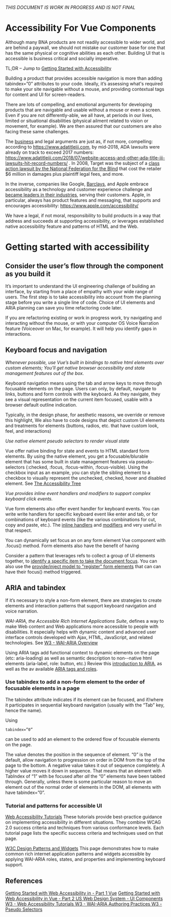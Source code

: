 _THIS DOCUMENT IS WORK IN PROGRESS AND IS NOT FINAL_
# Accessibility For Vue Components

Although many BNA products are not readily accessible to wider world, and are behind a paywall, we should not mistake our customer base for one that has the same physical or cognitive abilities as each other. Building UI that is accessible is business critical and socially imperative.
 
TL;DR – Jump to [Getting Started with Accessibility](#getting-started)
 
Building a product that provides accessible navigation is more than adding tabindex=”0” attributes to your code. Ideally, it’s assessing what's required to make your site navigable without a mouse, and providing contextual tags for content and UI for screen-readers.
 
There are lots of compelling, and emotional arguments for developing products that are navigable and usable without a mouse or even a screen. Even if you are not differently-able, we all have, at periods in our lives, limited or situational disabilities (physical ailment related to vision or movement, for example). We are then assured that our customers are also facing these same challenges. 
 
The [business](https://www.w3.org/WAI/business-case/) and legal arguments are just as, if not more, compelling: according to https://www.adatitleiii.com, by mid-2018, ADA lawsuits were already on track to exceed 2017 numbers: https://www.adatitleiii.com/2018/07/website-access-and-other-ada-title-iii-lawsuits-hit-record-numbers/ . In 2008, Target was the subject of a [class action lawsuit by the National Federation for the Blind](https://en.wikipedia.org/wiki/National_Federation_of_the_Blind_v._Target_Corp.) that cost the retailer $6 million in damages plus plaintiff legal fees, and more.

In the inverse, companies like Google, [Barclays](https://www.w3.org/community/wai-engage/wiki/Barclays_Bank_Case_Study), and Apple embrace accessibility as a technology and customer experience challenge and [became leaders in their industries](https://www.w3.org/WAI/business-case/), serving their customers. Apple, in particular, always has product features and messaging, that supports and encourages accessibility: https://www.apple.com/accessibility/

We have a legal, if not moral, responsibility to build products in a way that address and succeeds at supporting accessibility, or leverages established native accessibility feature and patterns of HTML and the Web.
 
# Getting started with accessibility
## Consider the user’s flow through the component as you build it
It’s important to understand the UI engineering challenge of building an interface, by starting from a place of empathy with your wide range of users. The first step is to take accessibility into account from the planning stage before you write a single line of code. Choice of UI elements and ARIA planning can save you time refactoring code later.

If you are refactoring existing or work in progress work, try navigating and interacting without the mouse, or with your computer OS Voice Narration feature (Voiceover on Mac, for example). It will help you identify gaps in interactions.
 
## Keyboard focus and navigation
 
*Whenever possible, use Vue’s built in bindings to native html elements over custom elements; You’ll get native browser accessibility and state management features out of the box.*
 
Keyboard navigation means using the tab and arrow keys to move through focusable elements on the page. Users can only, by default, navigate to links, buttons and form controls with the keyboard. As they navigate, they see a visual representation on the current item focused, usable with a browser default outline indication.
 
Typically, in the design phase, for aesthetic reasons, we override or remove this highlight, We also have to code designs that depict custom UI elements and treatments for elements (buttons, radios, etc. that have custom look, feel, and interactions)
 
*Use native element pseudo selectors to render visual state*

Vue offer native binding for state and events to HTML standard form elements. By using the native element, you get a focusable/blurable element that has some built in state management features via pseudo-selectors (:checked, :focus, :focus-within, :focus-visible).
Using the checkbox input as an example, you can style the <label> sibling element to a checkbox to visually represent the unchecked, checked, hover and disabled element. See [ The Accessibility Tree  ](https://developers.google.com/web/fundamentals/accessibility/semantics-builtin/the-accessibility-tree ) 
 
 
*Vue provides inline event handlers and modifiers to support complex keyboard click events.*

Vue form elements also offer event handler for keyboard events. You can write write handlers for specific keyboard event like enter and tab, or for combinations of keyboard events (like the various combinations for cut, copy and paste, etc.). The [inline handlers](https://vuejs.org/v2/guide/events.html#Methods-in-Inline-Handlers ) and [modifiers](https://vuejs.org/v2/guide/events.html#Event-Modifiers ) and very useful in that respect.
 
You can dynamically set focus an on any form element Vue component with .focus() method. Form elements also have the benefit of having

Consider a pattern that leverages refs to collect a group of UI elements together, to [identify a specific item to take the document focus](https://forum.vuejs.org/t/focus-on-the-first-input-element-in-custom-form-component/49596/5). You can also use the [provide/inject model to "register" form elements](https://gist.github.com/bakpa79/b62b74df99f9ac30e36511795e133722) that can can have their focus() method triggered.

 
## ARIA and tabindex
If it’s necessary to style a non-form element, there are strategies to create elements and interaction patterns that support keyboard navigation and voice narration.

*WAI-ARIA, the Accessible Rich Internet Applications Suite*, defines a way to make Web content and Web applications more accessible to people with disabilities. It especially helps with dynamic content and advanced user interface controls developed with Ajax, HTML, JavaScript, and related technologies. See [W3 - WAI-ARIA Overview ]( https://www.w3.org/WAI/standards-guidelines/aria/ )

Using ARIA tags add functional context to dynamic elements on the page (etc: aria-loading) as well as semantic description to non--native html elements (aria-label, role: button, etc.)
Review this [introduction to ARIA](https://developer.mozilla.org/en-US/docs/Web/Accessibility/ARIA), as well as the av available [ARIA tags and roles](https://developer.mozilla.org/en-US/docs/Web/Accessibility/ARIA/ARIA_Techniques ).
 
### Use tabindex to add a non-form element to the order of focusable elements in a page

The tabindex attribute indicates if its element can be focused, and if/where it participates in sequential keyboard navigation (usually with the “Tab” key, hence the name). 
 
Using 
```
tabindex=”0”
```
can be used to add an element to the ordered flow of focusable elements on the page.

The value denotes the position in the sequence of element. “0” is the default, allow navigation to progression on order in DOM from the top of the page to the bottom. A negative value takes it out of sequence completely. A higher value moves it down in sequence. That means that an element with TabIndex of “1” with be focused after *all* the “0” elements have been tabbed through. Generally, unless there is some particular reason to move an element out of the normal order of elements in the DOM, all elements with have tabindex=”0”.

### Tutorial and patterns for accessible UI

[Web Accessibility Tutorials](https://www.w3.org/WAI/tutorials/)
These tutorials provide best-practice guidance on implementing accessibility in different situations. They combine WCAG 2.0 success criteria and techniques from various conformance levels. Each tutorial page lists the specific success criteria and techniques used on that page.

[W3C Design Patterns and Widgets](https://www.w3.org/TR/wai-aria-practices/#aria_ex)
This page demonstrates how to make common rich internet application patterns and widgets accessible by applying WAI-ARIA roles, states, and properties and implementing keyboard support.

## References 
[Getting Started with Web Accessibility in - Part 1 Vue](https://medium.com/@emilymears/getting-started-with-web-accessibility-in-vue-17e2c4ea0842)
[Getting Started with Web Accessibility in Vue - Part 2 ](https://medium.com/@emilymears/getting-started-with-web-accessibility-in-vue-17e2c4ea0842 )
[US Web Design System - UI Components](https://designsystem.digital.gov/components/ )
[W3 - Web Accessibility Tutorials ](https://www.w3.org/WAI/tutorials/ )
[W3 - WAI-ARIA Authoring Practices ](https://www.w3.org/TR/wai-aria-practices/ )
[W3 - Pseudo Selectors ](https://www.w3.org/TR/selectors/#dynamic-pseudos )

 

